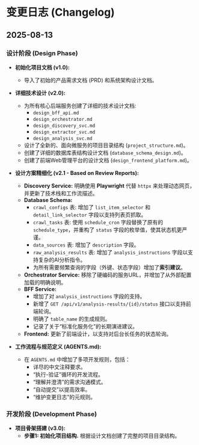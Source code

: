# 变更日志 (Changelog)

## 2025-08-13

### 设计阶段 (Design Phase)

- **初始化项目文档 (v1.0):**
  - 导入了初始的产品需求文档 (PRD) 和系统架构设计文档。

- **详细技术设计 (v2.0):**
  - 为所有核心后端服务创建了详细的技术设计文档:
    - `design_bff_api.md`
    - `design_orchestrator.md`
    - `design_discovery_svc.md`
    - `design_extractor_svc.md`
    - `design_analysis_svc.md`
  - 设计了全新的、面向微服务的项目目录结构 (`project_structure.md`)。
  - 创建了详细的数据库表结构设计文档 (`database_schema_design.md`)。
  - 创建了前端Web管理平台的设计文档 (`design_frontend_platform.md`)。

- **设计方案精细化 (v2.1 - Based on Review Reports):**
  - **Discovery Service:** 明确使用 **Playwright** 代替 `httpx` 来处理动态网页，并更新了技术栈和工作流描述。
  - **Database Schema:**
    - `crawl_configs` 表: 增加了 `list_item_selector` 和 `detail_link_selector` 字段以支持列表页抓取。
    - `crawl_tasks` 表: 使用 `schedule_cron` 字段替换了原有的 `schedule_type`，并重构了 `status` 字段的枚举值，使其状态机更严谨。
    - `data_sources` 表: 增加了 `description` 字段。
    - `raw_analysis_results` 表: 增加了 `analysis_instructions` 字段以支持复杂的AI分析指令。
    - 为所有需要频繁查询的字段（外键、状态字段）增加了**索引建议**。
  - **Orchestrator Service:** 移除了硬编码的服务URL，并增加了从外部配置加载的明确说明。
  - **BFF Service:**
    - 增加了对 `analysis_instructions` 字段的支持。
    - 新增了 `GET /api/v1/analysis-results/{id}/status` 接口以支持前端轮询。
    - 明确了 `table_name` 的生成规则。
    - 记录了关于“标准化服务化”的长期演进建议。
  - **Frontend:** 更新了前端设计，以支持对后台长任务的状态轮询。

- **工作流程与规范定义 (AGENTS.md):**
  - 在 `AGENTS.md` 中增加了多项开发规则，包括：
    - 详尽的中文注释要求。
    - “执行-验证”循环的开发流程。
    - “理解并澄清”的需求沟通模式。
    - “自动提交”以提高效率。
    - “维护变更日志”的元规则。

### 开发阶段 (Development Phase)

- **项目骨架搭建 (v3.0):**
  - **步骤1: 初始化项目结构.** 根据设计文档创建了完整的项目目录结构。
